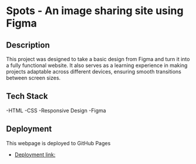 # Spots - An image sharing site using Figma


## Description

This project was designed to take a basic design from Figma and turn it into a fully functional website. It also serves as a learning experience in making projects adaptable across different devices, ensuring smooth transitions between screen sizes.


## Tech Stack

-HTML
-CSS
-Responsive Design
-Figma

## Deployment

This webpage is deployed to GitHub Pages 

- [Deployment link:](https://melynda27.github.io/se_project_spots/)
